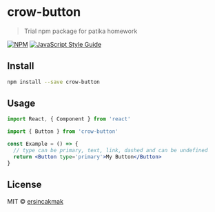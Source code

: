 # crow-button

> Trial npm package for patika homework

[![NPM](https://img.shields.io/npm/v/crow-button.svg)](https://www.npmjs.com/package/crow-button) [![JavaScript Style Guide](https://img.shields.io/badge/code_style-standard-brightgreen.svg)](https://standardjs.com)

## Install

```bash
npm install --save crow-button
```

## Usage

```jsx
import React, { Component } from 'react'

import { Button } from 'crow-button'

const Example = () => {
  // type can be primary, text, link, dashed and can be undefined
  return <Button type='primary'>My Button</Button>
}
```

## License

MIT © [ersincakmak](https://github.com/ersincakmak)

